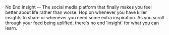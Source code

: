No End Insight -- The social media platform that finally makes you feel better about life rather than worse.  Hop on whenever you have killer insights to share or whenever you need some extra inspiration.  As you scroll through your feed being uplifted, there's no end 'insight' for what you can learn.
